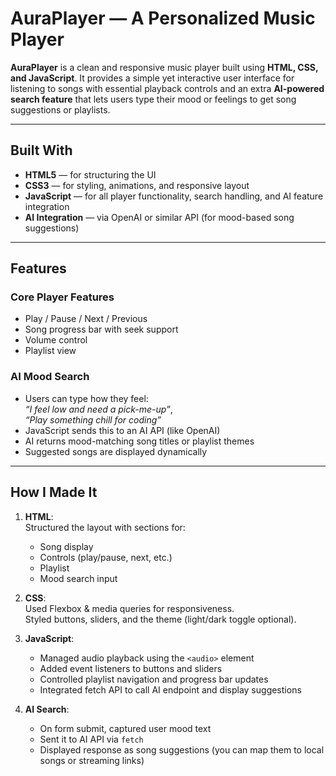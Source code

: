 # AuraPlayer — A Personalized Music Player

**AuraPlayer** is a clean and responsive music player built using **HTML, CSS, and JavaScript**. It provides a simple yet interactive user interface for listening to songs with essential playback controls and an extra **AI-powered search feature** that lets users type their mood or feelings to get song suggestions or playlists.

---

## Built With

- **HTML5** — for structuring the UI
- **CSS3** — for styling, animations, and responsive layout
- **JavaScript** — for all player functionality, search handling, and AI feature integration
- **AI Integration** — via OpenAI or similar API (for mood-based song suggestions)

---

## Features

### Core Player Features
- Play / Pause / Next / Previous
- Song progress bar with seek support
- Volume control
- Playlist view

### AI Mood Search 
- Users can type how they feel:  
  _“I feel low and need a pick-me-up”_,  
  _“Play something chill for coding”_
- JavaScript sends this to an AI API (like OpenAI)
- AI returns mood-matching song titles or playlist themes
- Suggested songs are displayed dynamically

---

## How I Made It

1. **HTML**:  
   Structured the layout with sections for:
   - Song display
   - Controls (play/pause, next, etc.)
   - Playlist
   - Mood search input

2. **CSS**:  
   Used Flexbox & media queries for responsiveness.  
   Styled buttons, sliders, and the theme (light/dark toggle optional).

3. **JavaScript**:  
   - Managed audio playback using the `<audio>` element
   - Added event listeners to buttons and sliders
   - Controlled playlist navigation and progress bar updates
   - Integrated fetch API to call AI endpoint and display suggestions

4. **AI Search**:
   - On form submit, captured user mood text
   - Sent it to AI API via `fetch`
   - Displayed response as song suggestions (you can map them to local songs or streaming links)
